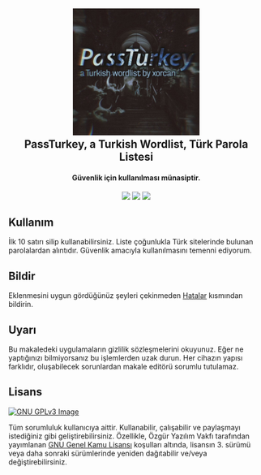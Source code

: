 <h2 align="center"><a href="https://www.google.com/search?&q=passt%C3%BCrkey+t%C3%BCrkish+wordlist+xorcan" alt="PassTurkey a Turkish Wordlist"><img src="./ivirzivir/xorcan.passturkey.logo.jpg" width="250"></a></br>
<b>PassTurkey, a Turkish Wordlist, Türk Parola Listesi</b></h2><h4 align="center">Güvenlik için kullanılması münasiptir.</h4>

<p align="center"><a href="https://www.gnu.org/licenses/gpl-3.0" alt="License: GPLv3"><img src="https://img.shields.io/github/license/xorcan/passturkey.svg"></a> <a href="https://www.google.com/search?&q=t%C3%BCrk+adlist+xorcan" alt="Türkçe Ad-listler"><img src="https://img.shields.io/badge/t%C3%BCrk%C3%A7e-reklam%20listesi-f44b42.svg"></a>  <a href="https://github.com/xorcan/passturkey/issues" alt="Hatalar"><img src="https://img.shields.io/github/issues/xorcan/passturkey.svg"></a> 

## Kullanım

İlk 10 satırı silip kullanabilirsiniz. Liste çoğunlukla Türk sitelerinde bulunan parolalardan alıntıdır. Güvenlik amacıyla kullanılmasını temenni ediyorum.

## Bildir

Eklenmesini uygun gördüğünüz şeyleri çekinmeden [Hatalar](https://github.com/xorcan/passturkey/issues) kısmından bildirin.

## Uyarı

Bu makaledeki uygulamaların gizlilik sözleşmelerini okuyunuz. Eğer ne yaptığınızı bilmiyorsanız bu işlemlerden uzak durun. Her cihazın yapısı farklıdır, oluşabilecek sorunlardan makale editörü sorumlu tutulamaz.

## Lisans

[![GNU GPLv3 Image](https://www.gnu.org/graphics/gplv3-127x51.png)](http://www.gnu.org/licenses/gpl-3.0.en.html)  

Tüm sorumluluk kullanıcıya aittir. Kullanabilir, çalışabilir ve paylaşmayı istediğiniz gibi geliştirebilirsiniz. Özellikle, Özgür Yazılım Vakfı tarafından yayımlanan [GNU Genel Kamu Lisansı](https://www.gnu.org/licenses/gpl.html) koşulları altında, lisansın 3. sürümü veya daha sonraki sürümlerinde yeniden dağıtabilir ve/veya değiştirebilirsiniz.
